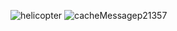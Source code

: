 ![helicopter](https://user-images.githubusercontent.com/75403424/144956547-7b010745-9757-40b2-bd73-9ee380ec979b.png)
![cacheMessagep21357](https://user-images.githubusercontent.com/75403424/144984838-ef322b77-8f4a-4294-a39b-f595d4d2730a.gif)
